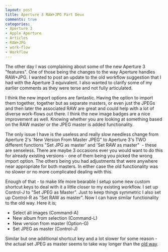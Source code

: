 ```yaml
---
layout: post
title: Aperture 3 RAW+JPG Part Deux
comments: true
categories:
- Aperture 3
- Apple Aperture
- Articles
- RAW+JPG
- work-flow
- Workflow
---
```

The other day I was complaining about some of the new Aperture 3 "features". One of those being the changes to the way Aperture handles RAW+JPG. I wanted to post an update to the old workflow suggestion that I had with the Aperture 3 equivalent. I also wanted to clarify some of my earlier comments as they were terse and not fully articulated.

I think the new import options are fantastic. Having the option to import them together, together but as separate masters, or even just the JPEGs and then later the associated RAW are great and could help with a lot of diverse work-flows out there. I think the new image badges are a nice improvement as well. Knowing whether you are looking at something based on the RAW master or the JPEG master is added functionality.

The only issue I have is the useless and really slow needless change from Aperture 2's 'New Version From Master JPEG" to Aperture 3's TWO different functions "Set JPG as master' and 'Set RAW as master"  - these are senseless. There are maybe 3 occasions ever you would want to do this for already existing versions - one of them being you picked the wrong import option. The others being you had adjustments that were anywhere near appropriate for both masters. In either case the old functionality was no slower or no more complicated dealing with this.

Enough of that - to make life more bearable I setup some new custom shortcut keys to deal with it a little closer to my existing workflow. I set up Control-J to "Set JPEG as Master". Just to keep things symmetric I also set up Control-R as "Set RAW as master". Now I can have similar functionality to the old way. Here it is;
<ul>
	<li>Select all images (Command-A)</li>
	<li>New album from selection (Command-L)</li>
	<li>New version from master (Option-G)</li>
	<li>Set JPEG as master (Control-J)</li>
</ul>
Similar but one additional shortcut key and a lot slower for some reason - the actual set JPEG as master seems to take way longer than the <a href="http://photo.rwboyer.com/2009/01/14/aperture-2-quick-tip-shooting-rawjpg/">old way</a>.